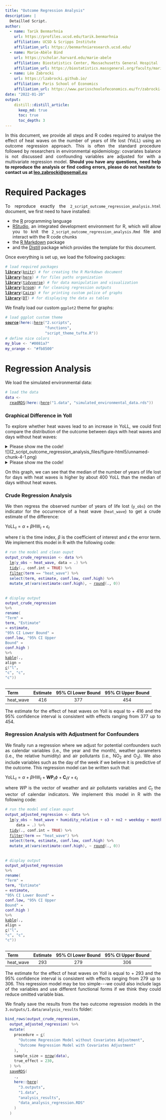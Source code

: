 ```yaml
---
title: "Outcome Regression Analysis"
description: |
  Detailled Script.
author:
  - name: Tarik Benmarhnia
    url: https://profiles.ucsd.edu/tarik.benmarhnia
    affiliation: UCSD & Scripps Institute
    affiliation_url: https://benmarhniaresearch.ucsd.edu/
  - name: Marie-Abèle Bind 
    url: https://scholar.harvard.edu/marie-abele
    affiliation: Biostatistics Center, Massachusetts General Hospital
    affiliation_url: https://biostatistics.massgeneral.org/faculty/marie-abele-bind-phd/
  - name: Léo Zabrocki 
    url: https://lzabrocki.github.io/
    affiliation: Paris School of Economics
    affiliation_url: https://www.parisschoolofeconomics.eu/fr/zabrocki-leo/
date: "2022-01-20"
output: 
    distill::distill_article:
      keep_md: true
      toc: true
      toc_depth: 3
---
```




<style>
body {
text-align: justify}
</style>

In this document, we provide all steps and R codes required to analyse the effect of heat waves on the number of years of life lost (YoLL) using an outcome regression approach. This is often the standard procedure followed by researchers in environmental epidemiology: covariates balance is not discussed and confounding variables are adjusted for with a multivariate regression model. **Should you have any questions, need help to reproduce the analysis or find coding errors, please do not hesitate to contact us at leo.zabrocki@psemail.eu**

# Required Packages

To reproduce exactly the `2_script_outcome_regression_analysis.html` document, we first need to have installed:

* the [R](https://www.r-project.org/) programming language 
* [RStudio](https://rstudio.com/), an integrated development environment for R, which will allow you to knit the `2_script_outcome_regression_analysis.Rmd` file and interact with the R code chunks
* the [R Markdown](https://rmarkdown.rstudio.com/) package
* and the [Distill](https://rstudio.github.io/distill/) package which provides the template for this document. 

Once everything is set up, we load the following packages:

<div class="layout-chunk" data-layout="l-body-outset">
<div class="sourceCode"><pre class="sourceCode r"><code class="sourceCode r"><span class='co'># load required packages</span>
<span class='kw'><a href='https://rdrr.io/r/base/library.html'>library</a></span><span class='op'>(</span><span class='va'><a href='https://yihui.org/knitr/'>knitr</a></span><span class='op'>)</span> <span class='co'># for creating the R Markdown document</span>
<span class='kw'><a href='https://rdrr.io/r/base/library.html'>library</a></span><span class='op'>(</span><span class='va'><a href='https://here.r-lib.org/'>here</a></span><span class='op'>)</span> <span class='co'># for files paths organization</span>
<span class='kw'><a href='https://rdrr.io/r/base/library.html'>library</a></span><span class='op'>(</span><span class='va'><a href='https://tidyverse.tidyverse.org'>tidyverse</a></span><span class='op'>)</span> <span class='co'># for data manipulation and visualization</span>
<span class='kw'><a href='https://rdrr.io/r/base/library.html'>library</a></span><span class='op'>(</span><span class='va'><a href='https://broom.tidymodels.org/'>broom</a></span><span class='op'>)</span> <span class='co'># for cleaning regression outputs</span>
<span class='kw'><a href='https://rdrr.io/r/base/library.html'>library</a></span><span class='op'>(</span><span class='va'><a href='http://www.rforge.net/Cairo/'>Cairo</a></span><span class='op'>)</span> <span class='co'># for printing custom police of graphs</span>
<span class='kw'><a href='https://rdrr.io/r/base/library.html'>library</a></span><span class='op'>(</span><span class='va'><a href='https://github.com/rstudio/DT'>DT</a></span><span class='op'>)</span> <span class='co'># for displaying the data as tables</span>
</code></pre></div>

</div>


We finally load our custom `ggplot2` theme for graphs:

<div class="layout-chunk" data-layout="l-body-outset">
<div class="sourceCode"><pre class="sourceCode r"><code class="sourceCode r"><span class='co'># load ggplot custom theme</span>
<span class='kw'><a href='https://rdrr.io/r/base/source.html'>source</a></span><span class='op'>(</span><span class='fu'>here</span><span class='fu'>::</span><span class='fu'><a href='https://here.r-lib.org//reference/here.html'>here</a></span><span class='op'>(</span><span class='st'>"2.scripts"</span>,
                  <span class='st'>"functions"</span>,
                  <span class='st'>"script_theme_tufte.R"</span><span class='op'>)</span><span class='op'>)</span>
<span class='co'># define nice colors</span>
<span class='va'>my_blue</span> <span class='op'>&lt;-</span> <span class='st'>"#0081a7"</span>
<span class='va'>my_orange</span> <span class='op'>&lt;-</span> <span class='st'>"#fb8500"</span>
</code></pre></div>

</div>


# Regression Analysis

We load the simulated environmental data:

<div class="layout-chunk" data-layout="l-body-outset">
<div class="sourceCode"><pre class="sourceCode r"><code class="sourceCode r"><span class='co'># load the data</span>
<span class='va'>data</span> <span class='op'>&lt;-</span>
  <span class='fu'><a href='https://rdrr.io/r/base/readRDS.html'>readRDS</a></span><span class='op'>(</span><span class='fu'>here</span><span class='fu'>::</span><span class='fu'><a href='https://here.r-lib.org//reference/here.html'>here</a></span><span class='op'>(</span><span class='st'>"1.data"</span>, <span class='st'>"simulated_environmental_data.rds"</span><span class='op'>)</span><span class='op'>)</span>
</code></pre></div>

</div>


### Graphical Difference in Yoll

To explore whether heat waves lead to an increase in YoLL, we could first compare the distribution of the outcome between days with heat waves and days without heat waves:

<div class="layout-chunk" data-layout="l-body-outset">
<details>
<summary>Please show me the code!</summary>
<div class="sourceCode"><pre class="sourceCode r"><code class="sourceCode r"><span class='co'># make graph</span>
<span class='va'>graph_boxplot_yoll</span> <span class='op'>&lt;-</span> <span class='va'>data</span> <span class='op'>%&gt;%</span>
  <span class='co'># recode heat_wave variable</span>
  <span class='fu'>mutate</span><span class='op'>(</span>heat_wave <span class='op'>=</span> <span class='fu'><a href='https://rdrr.io/r/base/ifelse.html'>ifelse</a></span><span class='op'>(</span><span class='va'>heat_wave</span> <span class='op'>==</span> <span class='fl'>1</span>, <span class='st'>"Days with Heat Wave"</span>, <span class='st'>"Days without Heat Wave"</span><span class='op'>)</span><span class='op'>)</span> <span class='op'>%&gt;%</span>
  <span class='co'># make a boxplots graph</span>
  <span class='fu'>ggplot</span><span class='op'>(</span><span class='va'>.</span>, <span class='fu'>aes</span><span class='op'>(</span>
    x <span class='op'>=</span> <span class='fu'>fct_rev</span><span class='op'>(</span><span class='va'>heat_wave</span><span class='op'>)</span>,
    y <span class='op'>=</span> <span class='va'>y_obs</span>,
    color <span class='op'>=</span> <span class='fu'>fct_rev</span><span class='op'>(</span><span class='va'>heat_wave</span><span class='op'>)</span>
  <span class='op'>)</span><span class='op'>)</span> <span class='op'>+</span>
  <span class='fu'>geom_boxplot</span><span class='op'>(</span><span class='op'>)</span> <span class='op'>+</span>
  <span class='fu'>scale_color_manual</span><span class='op'>(</span>values <span class='op'>=</span> <span class='fu'><a href='https://rdrr.io/r/base/c.html'>c</a></span><span class='op'>(</span><span class='va'>my_blue</span>, <span class='va'>my_orange</span><span class='op'>)</span><span class='op'>)</span> <span class='op'>+</span>
  <span class='fu'>scale_y_continuous</span><span class='op'>(</span>
    breaks <span class='op'>=</span> <span class='fu'>scales</span><span class='fu'>::</span><span class='fu'><a href='https://scales.r-lib.org/reference/breaks_pretty.html'>pretty_breaks</a></span><span class='op'>(</span>n <span class='op'>=</span> <span class='fl'>8</span><span class='op'>)</span>,
    labels <span class='op'>=</span> <span class='kw'>function</span><span class='op'>(</span><span class='va'>x</span><span class='op'>)</span>
      <span class='fu'><a href='https://rdrr.io/r/base/format.html'>format</a></span><span class='op'>(</span><span class='va'>x</span>, big.mark <span class='op'>=</span> <span class='st'>" "</span>, scientific <span class='op'>=</span> <span class='cn'>FALSE</span><span class='op'>)</span>
  <span class='op'>)</span> <span class='op'>+</span>
  <span class='fu'>xlab</span><span class='op'>(</span><span class='st'>"Heat Wave Indicator"</span><span class='op'>)</span> <span class='op'>+</span> <span class='fu'>ylab</span><span class='op'>(</span><span class='st'>"Number of Years of Life Lost"</span><span class='op'>)</span> <span class='op'>+</span>
  <span class='fu'>ggtitle</span><span class='op'>(</span><span class='st'>"Number of Years of Life Lost According to Heat Wave Status"</span><span class='op'>)</span> <span class='op'>+</span>
  <span class='fu'>theme_tufte</span><span class='op'>(</span><span class='op'>)</span> <span class='op'>+</span>
  <span class='fu'>guides</span><span class='op'>(</span>color <span class='op'>=</span> <span class='cn'>FALSE</span><span class='op'>)</span>

<span class='co'># display the graph</span>
<span class='va'>graph_boxplot_yoll</span>
</code></pre></div>

</details>![](2_script_outcome_regression_analysis_files/figure-html5/unnamed-chunk-4-1.png)<!-- --><details>
<summary>Please show me the code!</summary>
<div class="sourceCode"><pre class="sourceCode r"><code class="sourceCode r"><span class='co'># save the graph</span>
<span class='fu'>ggsave</span><span class='op'>(</span>
  <span class='va'>graph_boxplot_yoll</span> <span class='op'>+</span> <span class='fu'>labs</span><span class='op'>(</span>title <span class='op'>=</span> <span class='cn'>NULL</span><span class='op'>)</span>,
  filename <span class='op'>=</span> <span class='fu'>here</span><span class='fu'>::</span><span class='fu'><a href='https://here.r-lib.org//reference/here.html'>here</a></span><span class='op'>(</span><span class='st'>"3.outputs"</span>, <span class='st'>"2.graphs"</span>, <span class='st'>"graph_boxplot_yoll.pdf"</span><span class='op'>)</span>,
  width <span class='op'>=</span> <span class='fl'>10</span>,
  height <span class='op'>=</span> <span class='fl'>10</span>,
  units <span class='op'>=</span> <span class='st'>"cm"</span>,
  device <span class='op'>=</span> <span class='va'>cairo_pdf</span>
<span class='op'>)</span>
</code></pre></div>

</details>

</div>


On this graph, we can see that the median of the number of years of life lost for days with heat waves is higher by about 400 YoLL than the median of days without heat waves. 

### Crude Regression Analysis

We then regress the observed number of years of life lost (`y_obs`) on the indicator for the occurrence of a heat wave (`heat_wave`) to get a crude estimate of the difference:


$\text{YoLL}_{t} = \alpha + \beta\text{HW}_{t} + \epsilon_{t}$

where $t$ is the time index, $\beta$ is the coefficient of interest and $\epsilon$ the error term. We implement this model in R with the following code:

<div class="layout-chunk" data-layout="l-body-outset">
<div class="sourceCode"><pre class="sourceCode r"><code class="sourceCode r"><span class='co'># run the model and clean ouput</span>
<span class='va'>output_crude_regression</span> <span class='op'>&lt;-</span> <span class='va'>data</span> <span class='op'>%&gt;%</span>
  <span class='fu'><a href='https://rdrr.io/r/stats/lm.html'>lm</a></span><span class='op'>(</span><span class='va'>y_obs</span> <span class='op'>~</span> <span class='va'>heat_wave</span>, data <span class='op'>=</span> <span class='va'>.</span><span class='op'>)</span> <span class='op'>%&gt;%</span>
  <span class='fu'><a href='https://generics.r-lib.org/reference/tidy.html'>tidy</a></span><span class='op'>(</span><span class='va'>.</span>, conf.int <span class='op'>=</span> <span class='cn'>TRUE</span><span class='op'>)</span> <span class='op'>%&gt;%</span>
  <span class='fu'><a href='https://rdrr.io/r/stats/filter.html'>filter</a></span><span class='op'>(</span><span class='va'>term</span> <span class='op'>==</span> <span class='st'>"heat_wave"</span><span class='op'>)</span> <span class='op'>%&gt;%</span>
  <span class='fu'>select</span><span class='op'>(</span><span class='va'>term</span>, <span class='va'>estimate</span>, <span class='va'>conf.low</span>, <span class='va'>conf.high</span><span class='op'>)</span> <span class='op'>%&gt;%</span>
  <span class='fu'>mutate_at</span><span class='op'>(</span><span class='fu'>vars</span><span class='op'>(</span><span class='va'>estimate</span><span class='op'>:</span><span class='va'>conf.high</span><span class='op'>)</span>, <span class='op'>~</span> <span class='fu'><a href='https://rdrr.io/r/base/Round.html'>round</a></span><span class='op'>(</span><span class='va'>.</span>, <span class='fl'>0</span><span class='op'>)</span><span class='op'>)</span>

<span class='co'># display output</span>
<span class='va'>output_crude_regression</span> <span class='op'>%&gt;%</span>
  <span class='fu'>rename</span><span class='op'>(</span>
    <span class='st'>"Term"</span> <span class='op'>=</span> <span class='va'>term</span>,
    <span class='st'>"Estimate"</span> <span class='op'>=</span> <span class='va'>estimate</span>,
    <span class='st'>"95% CI Lower Bound"</span> <span class='op'>=</span> <span class='va'>conf.low</span>,
    <span class='st'>"95% CI Upper Bound"</span> <span class='op'>=</span> <span class='va'>conf.high</span>
  <span class='op'>)</span> <span class='op'>%&gt;%</span>
  <span class='fu'><a href='https://rdrr.io/pkg/knitr/man/kable.html'>kable</a></span><span class='op'>(</span><span class='va'>.</span>, align <span class='op'>=</span> <span class='fu'><a href='https://rdrr.io/r/base/c.html'>c</a></span><span class='op'>(</span><span class='st'>"l"</span>, <span class='st'>"c"</span>, <span class='st'>"c"</span>, <span class='st'>"c"</span><span class='op'>)</span><span class='op'>)</span>
</code></pre></div>


|Term      | Estimate | 95% CI Lower Bound | 95% CI Upper Bound |
|:---------|:--------:|:------------------:|:------------------:|
|heat_wave |   416    |        377         |        454         |

</div>


The estimate for the effect of heat waves on Yoll is equal to + 416 and the 95% confidence interval is consistent with effects ranging from 377 up to 454.


### Regression Analysis with Adjustment for Confounders

We finally run a regression where we adjust for potential confounders such as calendar variables (i.e., the year and the month), weather parameters (i.e., the relative humidity) and air pollutants (i.e., NO$_{2}$ and O$_{3}$). We also include variables such as the day of the week if we believe it is predictive of the outcome. This regression model can be written such that:

$\text{YoLL}_{t} = \alpha + \beta\text{HW}_{t} + \textbf{WP}_{t}\phi + \textbf{C}_{t}\gamma + \epsilon_{t}$

where $WP$ is the vector of weather and air pollutants variables and $C_{t}$ the vector of calendar indicators. We implement this model in R with the following code:

<div class="layout-chunk" data-layout="l-body-outset">
<div class="sourceCode"><pre class="sourceCode r"><code class="sourceCode r"><span class='co'># run the model and clean ouput</span>
<span class='va'>output_adjusted_regression</span> <span class='op'>&lt;-</span> <span class='va'>data</span> <span class='op'>%&gt;%</span>
  <span class='fu'><a href='https://rdrr.io/r/stats/lm.html'>lm</a></span><span class='op'>(</span><span class='va'>y_obs</span> <span class='op'>~</span> <span class='va'>heat_wave</span> <span class='op'>+</span> <span class='va'>humidity_relative</span> <span class='op'>+</span> <span class='va'>o3</span> <span class='op'>+</span> <span class='va'>no2</span> <span class='op'>+</span> <span class='va'>weekday</span> <span class='op'>+</span> <span class='va'>month</span> <span class='op'>+</span> <span class='fu'><a href='https://rdrr.io/r/base/factor.html'>as.factor</a></span><span class='op'>(</span><span class='va'>year</span><span class='op'>)</span>,
     data <span class='op'>=</span> <span class='va'>.</span><span class='op'>)</span> <span class='op'>%&gt;%</span>
  <span class='fu'><a href='https://generics.r-lib.org/reference/tidy.html'>tidy</a></span><span class='op'>(</span><span class='va'>.</span>, conf.int <span class='op'>=</span> <span class='cn'>TRUE</span><span class='op'>)</span> <span class='op'>%&gt;%</span>
  <span class='fu'><a href='https://rdrr.io/r/stats/filter.html'>filter</a></span><span class='op'>(</span><span class='va'>term</span> <span class='op'>==</span> <span class='st'>"heat_wave"</span><span class='op'>)</span> <span class='op'>%&gt;%</span>
  <span class='fu'>select</span><span class='op'>(</span><span class='va'>term</span>, <span class='va'>estimate</span>, <span class='va'>conf.low</span>, <span class='va'>conf.high</span><span class='op'>)</span> <span class='op'>%&gt;%</span>
  <span class='fu'>mutate_at</span><span class='op'>(</span><span class='fu'>vars</span><span class='op'>(</span><span class='va'>estimate</span><span class='op'>:</span><span class='va'>conf.high</span><span class='op'>)</span>, <span class='op'>~</span> <span class='fu'><a href='https://rdrr.io/r/base/Round.html'>round</a></span><span class='op'>(</span><span class='va'>.</span>, <span class='fl'>0</span><span class='op'>)</span><span class='op'>)</span> 

<span class='co'># display output</span>
<span class='va'>output_adjusted_regression</span> <span class='op'>%&gt;%</span>
  <span class='fu'>rename</span><span class='op'>(</span>
    <span class='st'>"Term"</span> <span class='op'>=</span> <span class='va'>term</span>,
    <span class='st'>"Estimate"</span> <span class='op'>=</span> <span class='va'>estimate</span>,
    <span class='st'>"95% CI Lower Bound"</span> <span class='op'>=</span> <span class='va'>conf.low</span>,
    <span class='st'>"95% CI Upper Bound"</span> <span class='op'>=</span> <span class='va'>conf.high</span>
  <span class='op'>)</span> <span class='op'>%&gt;%</span>
  <span class='fu'><a href='https://rdrr.io/pkg/knitr/man/kable.html'>kable</a></span><span class='op'>(</span><span class='va'>.</span>, align <span class='op'>=</span> <span class='fu'><a href='https://rdrr.io/r/base/c.html'>c</a></span><span class='op'>(</span><span class='st'>"l"</span>, <span class='st'>"c"</span>, <span class='st'>"c"</span>, <span class='st'>"c"</span><span class='op'>)</span><span class='op'>)</span>
</code></pre></div>


|Term      | Estimate | 95% CI Lower Bound | 95% CI Upper Bound |
|:---------|:--------:|:------------------:|:------------------:|
|heat_wave |   293    |        279         |        306         |

</div>


The estimate for the effect of heat waves on Yoll is equal to + 293 and the 95% confidence interval is consistent with effects ranging from 279 up to 306. This regression model may be too simple---we could also include lags of the variables and use different functional forms if we think they could reduce omitted variable bias.

We finally save the results from the two outcome regression models in the `3.outputs/1.data/analysis_results` folder:


<div class="layout-chunk" data-layout="l-body-outset">
<div class="sourceCode"><pre class="sourceCode r"><code class="sourceCode r"><span class='fu'>bind_rows</span><span class='op'>(</span><span class='va'>output_crude_regression</span>,
  <span class='va'>output_adjusted_regression</span><span class='op'>)</span> <span class='op'>%&gt;%</span>
  <span class='fu'>mutate</span><span class='op'>(</span>
    procedure <span class='op'>=</span> <span class='fu'><a href='https://rdrr.io/r/base/c.html'>c</a></span><span class='op'>(</span>
      <span class='st'>"Outcome Regression Model without Covariates Adjustment"</span>,
      <span class='st'>"Outcome Regression Model with Covariates Adjustment"</span>
    <span class='op'>)</span>,
    sample_size <span class='op'>=</span> <span class='fu'><a href='https://rdrr.io/r/base/nrow.html'>nrow</a></span><span class='op'>(</span><span class='va'>data</span><span class='op'>)</span>,
    true_effect <span class='op'>=</span> <span class='fl'>230</span>,
  <span class='op'>)</span> <span class='op'>%&gt;%</span>
  <span class='fu'><a href='https://rdrr.io/r/base/readRDS.html'>saveRDS</a></span><span class='op'>(</span>
    <span class='va'>.</span>,
    <span class='fu'>here</span><span class='fu'>::</span><span class='fu'><a href='https://here.r-lib.org//reference/here.html'>here</a></span><span class='op'>(</span>
      <span class='st'>"3.outputs"</span>,
      <span class='st'>"1.data"</span>,
      <span class='st'>"analysis_results"</span>,
      <span class='st'>"data_analysis_regression.RDS"</span>
    <span class='op'>)</span>
  <span class='op'>)</span>
</code></pre></div>

</div>




```{.r .distill-force-highlighting-css}
```
